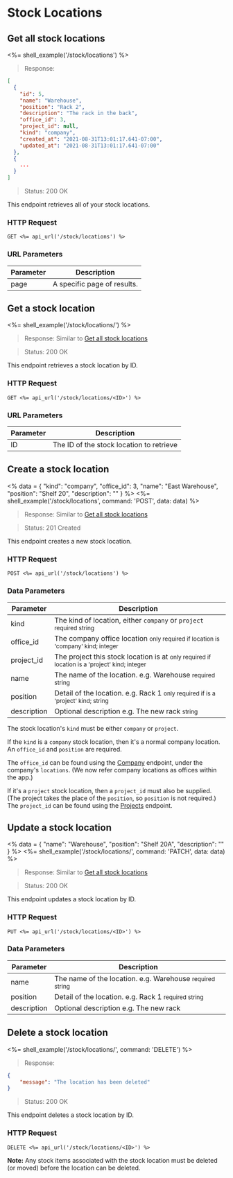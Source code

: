 # Stock Locations

## Get all stock locations

<%= shell_example('/stock/locations') %>

> Response:

```json
[
  {
    "id": 5,
    "name": "Warehouse",
    "position": "Rack 2",
    "description": "The rack in the back",
    "office_id": 3,
    "project_id": null,
    "kind": "company",
    "created_at": "2021-08-31T13:01:17.641-07:00",
    "updated_at": "2021-08-31T13:01:17.641-07:00"
  },
  {
    ...
  }
]
```

> Status: 200 OK

This endpoint retrieves all of your stock locations.

### HTTP Request

`GET <%= api_url('/stock/locations') %>`

### URL Parameters

Parameter | Description
--------- | -----------
page | A specific page of results.


## Get a stock location

<%= shell_example('/stock/locations/<ID>') %>

> Response: Similar to [Get all stock locations](#get-all-stock-locations)

> Status: 200 OK

This endpoint retrieves a stock location by ID.

### HTTP Request

`GET <%= api_url('/stock/locations/<ID>') %>`

### URL Parameters

Parameter | Description
--------- | -----------
ID | The ID of the stock location to retrieve


## Create a stock location
<%
  data =
    {
      "kind": "company",
      "office_id": 3,
      "name": "East Warehouse",
      "position": "Shelf 20",
      "description": ""
    }
%>
<%= shell_example('/stock/locations', command: 'POST', data: data) %>

> Response: Similar to [Get all stock locations](#get-all-stock-locations)

> Status: 201 Created

This endpoint creates a new stock location.

### HTTP Request

`POST <%= api_url('/stock/locations') %>`

### Data Parameters

Parameter | Description
--------- | -----------
kind | The kind of location, either `company` or `project` <small>required string</small>
office_id | The company office location <small>only required if location is 'company' kind; integer</small>
project_id | The project this stock location is at <small>only required if location is a 'project' kind; integer</small>
name | The name of the location. e.g. Warehouse <small>required string</small>
position | Detail of the location. e.g. Rack 1 <small>only required if is a 'project' kind; string</small>
description | Optional description e.g. The new rack <small>string</small>

The stock location's `kind` must be either `company` or `project`.

If the `kind` is a `company` stock location, then it's a normal company location. An `office_id` and `position` are required.

The `office_id` can be found using the [Company](#company) endpoint, under the company's `locations`. (We now refer company locations as offices within the app.)

If it's a `project` stock location, then a `project_id` must also be supplied. (The project takes the place of the `position`, so `position` is not required.) The `project_id` can be found using the [Projects](#projects) endpoint.


## Update a stock location
<%
  data =
    {
      "name": "Warehouse",
      "position": "Shelf 20A",
      "description": ""
    }
%>
<%= shell_example('/stock/locations/<ID>', command: 'PATCH', data: data) %>

> Response: Similar to [Get all stock locations](#get-all-stock-locations)

> Status: 200 OK

This endpoint updates a stock location by ID.

### HTTP Request

`PUT <%= api_url('/stock/locations/<ID>') %>`

### Data Parameters

Parameter | Description
--------- | -----------
name | The name of the location. e.g. Warehouse <small>required string</small>
position | Detail of the location. e.g. Rack 1 <small>required string</small>
description | Optional description e.g. The new rack


## Delete a stock location

<%= shell_example('/stock/locations/<ID>', command: 'DELETE') %>

> Response:

```json
{
    "message": "The location has been deleted"
}
```

> Status: 200 OK

This endpoint deletes a stock location by ID.

### HTTP Request

`DELETE <%= api_url('/stock/locations/<ID>') %>`

<aside><strong>Note:</strong> Any stock items associated with the stock location must be deleted (or moved) before the location can be deleted.</aside>
